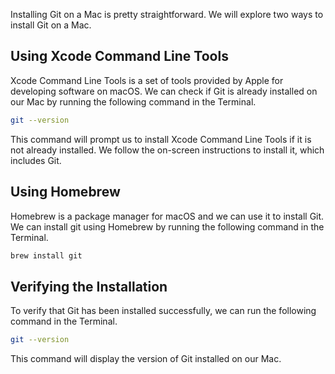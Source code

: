 Installing Git on a Mac is pretty straightforward. We will explore two ways to install Git on a Mac.

## Using Xcode Command Line Tools

Xcode Command Line Tools is a set of tools provided by Apple for developing software on macOS. We can check if Git is already installed on our Mac by running the following command in the Terminal.

```bash
git --version
```

This command will prompt us to install Xcode Command Line Tools if it is not already installed. We follow the on-screen instructions to install it, which includes Git.

## Using Homebrew

Homebrew is a package manager for macOS and we can use it to install Git. We can install git using Homebrew by running the following command in the Terminal.

```bash
brew install git
```

## Verifying the Installation

To verify that Git has been installed successfully, we can run the following command in the Terminal.

```bash
git --version
```

This command will display the version of Git installed on our Mac.
